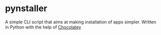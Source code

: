 # pynstaller
A simple CLI script that aims at making installation of apps simpler. Written in Python with the help of [Chocolatey](https://chocolatey.org/)
